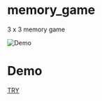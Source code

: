 # memory_game
3 x 3 memory game

![Demo](https://freddiefujiwara.com/memory_game/demo.gif)

# Demo
[TRY](https://freddiefujiwara.com/memory_game/#/)
